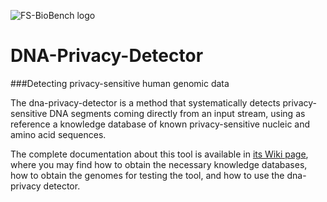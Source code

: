 <img src="http://homepages.lasige.di.fc.ul.pt/~vielmo/img/dna-privacy-detector/dna-privacy-detector-logo.png"
 alt="FS-BioBench logo" title="FS-BioBench" />

# DNA-Privacy-Detector
###Detecting privacy-sensitive human genomic data

The dna-privacy-detector is a method that systematically detects privacy-sensitive DNA segments coming directly from an input stream, using as reference a knowledge database of known privacy-sensitive nucleic and amino acid sequences.

The complete documentation about this tool is available in [its Wiki page](https://github.com/vvcogo/dna-privacy-detector/wiki), where you may find how to obtain the necessary knowledge databases, how to obtain the genomes for testing the tool, and how to use the dna-privacy detector.
